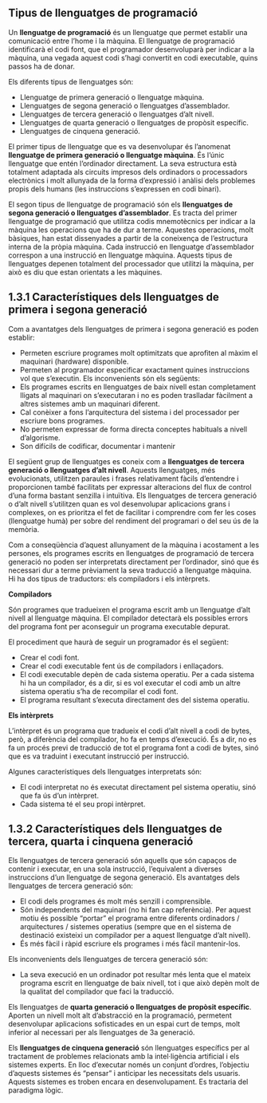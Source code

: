 ## Tipus de llenguatges de programació

Un **llenguatge de programació** és un llenguatge que permet establir una
comunicació entre l’home i la màquina. El llenguatge de programació
identificarà el codi font, que el programador desenvoluparà per indicar a la
màquina, una vegada aquest codi s’hagi convertit en codi executable, quins
passos ha de donar.

Els diferents tipus de llenguatges són:
* Llenguatge de primera generació o llenguatge màquina.
* Llenguatges de segona generació o llenguatges d’assemblador.
* Llenguatges de tercera generació o llenguatges d’alt nivell.
* Llenguatges de quarta generació o llenguatges de propòsit específic.
* Llenguatges de cinquena generació.

El primer tipus de llenguatge que es va desenvolupar és l’anomenat
**llenguatge de primera generació o llenguatge màquina**. És l’únic
llenguatge que entén l’ordinador directament.
La seva estructura està totalment adaptada als circuits impresos dels ordinadors
o processadors electrònics i molt allunyada de la forma d’expressió i anàlisi dels
problemes propis dels humans (les instruccions s’expressen en codi binari).

El segon tipus de llenguatge de programació són els **llenguatges de segona
generació o llenguatges d’assemblador**. Es tracta del primer llenguatge de
programació que utilitza codis mnemotècnics per indicar a la màquina les
operacions que ha de dur a terme. Aquestes operacions, molt bàsiques, han
estat dissenyades a partir de la coneixença de l’estructura interna de la pròpia
màquina.
Cada instrucció en llenguatge d’assemblador correspon a una instrucció en llenguatge
màquina. Aquests tipus de llenguatges depenen totalment del processador
que utilitzi la màquina, per això es diu que estan orientats a les màquines.

## 1.3.1 Característiques dels llenguatges de primera i segona generació

Com a avantatges dels llenguatges de primera i segona generació es poden establir:

* Permeten escriure programes molt optimitzats que aprofiten al màxim el
maquinari (hardware) disponible.
* Permeten al programador especificar exactament quines instruccions vol
que s’executin.
Els inconvenients són els següents:
* Els programes escrits en llenguatges de baix nivell estan completament
lligats al maquinari on s’executaran i no es poden traslladar fàcilment a altres
sistemes amb un maquinari diferent.
* Cal conèixer a fons l’arquitectura del sistema i del processador per escriure
bons programes.
* No permeten expressar de forma directa conceptes habituals a nivell d’algorisme.
* Son difícils de codificar, documentar i mantenir

El següent grup de llenguatges es coneix com a **llenguatges de
tercera generació o llenguatges d’alt nivell**. Aquests llenguatges, més
evolucionats, utilitzen paraules i frases relativament fàcils d’entendre i
proporcionen també facilitats per expressar alteracions del flux de control
d’una forma bastant senzilla i intuïtiva.
Els llenguatges de tercera generació o d’alt nivell s’utilitzen quan es vol desenvolupar
aplicacions grans i complexes, on es prioritza el fet de facilitar i comprendre
com fer les coses (llenguatge humà) per sobre del rendiment del programari o del
seu ús de la memòria.

Com a conseqüència d’aquest allunyament de la màquina i acostament a les persones,
els programes escrits en llenguatges de programació de tercera generació
no poden ser interpretats directament per l’ordinador, sinó que és necessari dur
a terme prèviament la seva traducció a llenguatge màquina. Hi ha dos tipus de
traductors: els compiladors i els intèrprets.

**Compiladors**

Són programes que tradueixen el programa escrit amb un llenguatge d’alt nivell
al llenguatge màquina. El compilador detectarà els possibles errors del programa
font per aconseguir un programa executable depurat.

El procediment que haurà de seguir un programador és el següent:

* Crear el codi font.
* Crear el codi executable fent ús de compiladors i enllaçadors.
* El codi executable depèn de cada sistema operatiu. Per a cada sistema hi
ha un compilador, és a dir, si es vol executar el codi amb un altre sistema
operatiu s’ha de recompilar el codi font.
* El programa resultant s’executa directament des del sistema operatiu.

**Els intèrprets**

L’intèrpret és un programa que tradueix el codi d’alt nivell a codi de bytes, però, a
diferència del compilador, ho fa en temps d’execució. És a dir, no es fa un procés
previ de traducció de tot el programa font a codi de bytes, sinó que es va traduint
i executant instrucció per instrucció.

Algunes característiques dels llenguatges interpretats són:

* El codi interpretat no és executat directament pel sistema operatiu, sinó que
fa ús d’un intèrpret.
* Cada sistema té el seu propi intèrpret.



## 1.3.2 Característiques dels llenguatges de tercera, quarta i cinquena generació

Els llenguatges de tercera generació són aquells que són capaços de contenir
i executar, en una sola instrucció, l’equivalent a diverses instruccions d’un
llenguatge de segona generació.
Els avantatges dels llenguatges de tercera generació són:

* El codi dels programes és molt més senzill i comprensible.
* Són independents del maquinari (no hi fan cap referència). Per aquest motiu
és possible “portar” el programa entre diferents ordinadors / arquitectures
/ sistemes operatius (sempre que en el sistema de destinació existeixi un
compilador per a aquest llenguatge d’alt nivell).
* És més fàcil i ràpid escriure els programes i més fàcil mantenir-los.

Els inconvenients dels llenguatges de tercera generació són:

* La seva execució en un ordinador pot resultar més lenta que el mateix
programa escrit en llenguatge de baix nivell, tot i que això depèn molt de la
qualitat del compilador que faci la traducció.

Els llenguatges de **quarta generació o llenguatges de propòsit específic**.
Aporten un nivell molt alt d’abstracció en la programació, permetent
desenvolupar aplicacions sofisticades en un espai curt de temps, molt inferior
al necessari per als llenguatges de 3a generació.

Els **llenguatges de cinquena generació** són llenguatges específics per al
tractament de problemes relacionats amb la intel·ligència artificial i els
sistemes experts.
En lloc d’executar només un conjunt d’ordres, l’objectiu d’aquests sistemes és
“pensar” i anticipar les necessitats dels usuaris. Aquests sistemes es troben encara
en desenvolupament. Es tractaria del paradigma lògic.
